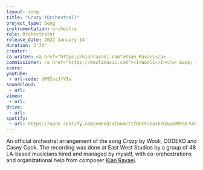 ```yaml
---
layout: song
title: "Crazy (Orchestral)"
project_type: Song
instrumentation: orchestra
role: Orchestrator
release_date: 2022 January 14
duration: 3'30"
creator:
co-writer: <a href="https://kianravaei.com">Kian Ravaei</a>
commissioner: <a href="https://woolimusic.com"><i>Wooli</i></a> &amp; <a href="https://soundcloud.com/CODEKO"><i>CODEKO</i></a> ft. <a href="https://iamcaseycook.com"><i>Casey Cook</i></a>
score:
youtube:
 - url-code: dM9IozJfV1s
soundcloud: 
 - url:
vimeo:
 - url:
drive:
 - url:
spotify:
 - url: https://open.spotify.com/embed/album/21fNUcFvOpzkeUXw48MFab?utm_source=generator
---
```


<p>An official orchestral arrangement of the song <i>Crazy</i> by Wooli, CODEKO and Casey Cook. The recording was done at East West Studios by a group of 48 LA-based musicians hired and managed by myself, with co-orchestrations and organizational help from composer <a href="https://kianravaei.com">Kian Ravaei</a>.</p>
